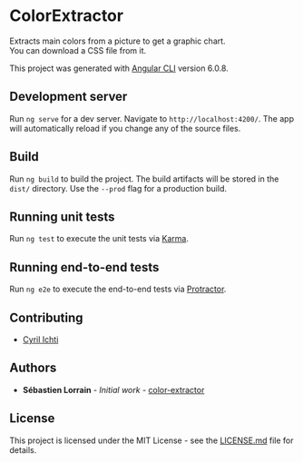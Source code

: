 # ColorExtractor

Extracts main colors from a picture to get a graphic chart.
<br> You can download a CSS file from it.

This project was generated with [Angular CLI](https://github.com/angular/angular-cli) version 6.0.8.

## Development server

Run `ng serve` for a dev server. Navigate to `http://localhost:4200/`. The app will automatically reload if you change any of the source files.

## Build

Run `ng build` to build the project. The build artifacts will be stored in the `dist/` directory. Use the `--prod` flag for a production build.

## Running unit tests

Run `ng test` to execute the unit tests via [Karma](https://karma-runner.github.io).

## Running end-to-end tests

Run `ng e2e` to execute the end-to-end tests via [Protractor](http://www.protractortest.org/).


## Contributing
- [Cyril Ichti](https://github.com/seeren)

## Authors

* **Sébastien Lorrain** - *Initial work* - [color-extractor](https://github.com/sldevand/color-extractor)

## License

This project is licensed under the MIT License - see the [LICENSE.md](LICENSE.md) file for details.

